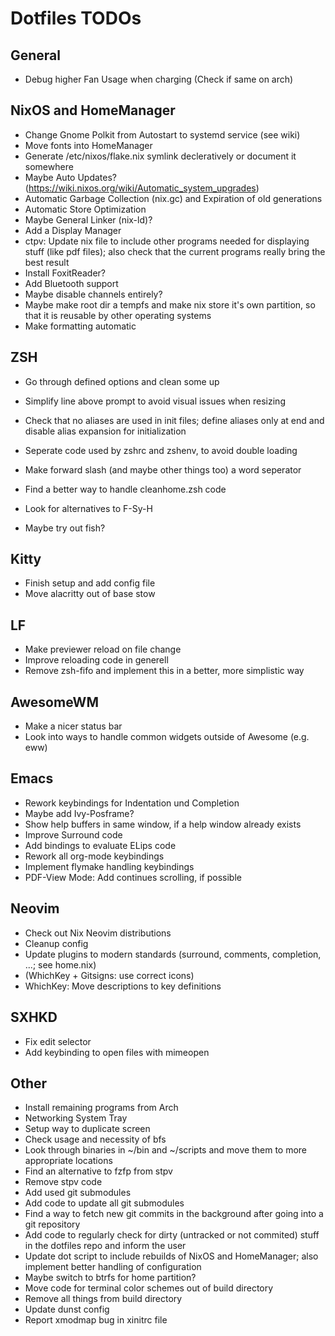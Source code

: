 # Dotfiles TODOs

## General
- Debug higher Fan Usage when charging (Check if same on arch)

## NixOS and HomeManager
- Change Gnome Polkit from Autostart to systemd service (see wiki)
- Move fonts into HomeManager
- Generate /etc/nixos/flake.nix symlink decleratively or document it somewhere
- Maybe Auto Updates? (https://wiki.nixos.org/wiki/Automatic_system_upgrades)
- Automatic Garbage Collection (nix.gc) and Expiration of old generations
- Automatic Store Optimization
- Maybe General Linker (nix-ld)?
- Add a Display Manager
- ctpv: Update nix file to include other programs needed for displaying stuff (like pdf files); also check that the current programs really bring the best result
- Install FoxitReader?
- Add Bluetooth support
- Maybe disable channels entirely?
- Maybe make root dir a tempfs and make nix store it's own partition, so that it is reusable by other operating systems
- Make formatting automatic

## ZSH
- Go through defined options and clean some up
- Simplify line above prompt to avoid visual issues when resizing
- Check that no aliases are used in init files; define aliases only at end and disable alias expansion for initialization
- Seperate code used by zshrc and zshenv, to avoid double loading
- Make forward slash (and maybe other things too) a word seperator
- Find a better way to handle cleanhome.zsh code
- Look for alternatives to F-Sy-H

- Maybe try out fish?

## Kitty
- Finish setup and add config file
- Move alacritty out of base stow

## LF
- Make previewer reload on file change
- Improve reloading code in generell
- Remove zsh-fifo and implement this in a better, more simplistic way

## AwesomeWM
- Make a nicer status bar
- Look into ways to handle common widgets outside of Awesome (e.g. eww)

## Emacs
- Rework keybindings for Indentation und Completion
- Maybe add Ivy-Posframe?
- Show help buffers in same window, if a help window already exists
- Improve Surround code
- Add bindings to evaluate ELips code
- Rework all org-mode keybindings
- Implement flymake handling keybindings
- PDF-View Mode: Add continues scrolling, if possible

## Neovim
- Check out Nix Neovim distributions
- Cleanup config
- Update plugins to modern standards (surround, comments, completion, ...; see home.nix)
- (WhichKey + Gitsigns: use correct icons)
- WhichKey: Move descriptions to key definitions

## SXHKD
- Fix edit selector
- Add keybinding to open files with mimeopen

## Other
- Install remaining programs from Arch
- Networking System Tray
- Setup way to duplicate screen
- Check usage and necessity of bfs
- Look through binaries in ~/bin and ~/scripts and move them to more appropriate locations
- Find an alternative to fzfp from stpv
- Remove stpv code
- Add used git submodules
- Add code to update all git submodules
- Find a way to fetch new git commits in the background after going into a git repository
- Add code to regularly check for dirty (untracked or not commited) stuff in the dotfiles repo and inform the user
- Update dot script to include rebuilds of NixOS and HomeManager; also implement better handling of configuration
- Maybe switch to btrfs for home partition?
- Move code for terminal color schemes out of build directory
- Remove all things from build directory
- Update dunst config
- Report xmodmap bug in xinitrc file
